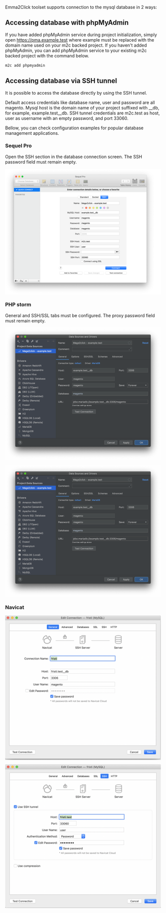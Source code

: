Emma2Click toolset supports connection to the mysql database in 2 ways:

## Accessing database with phpMyAdmin

If you have added phpMyAdmin service during project initialization, simply open https://pma.example.test where example must be replaced with the domain name used on your m2c backed project. If you haven't added phpMyAdmin, you can add phpMyAdmin service to your existing m2c backed project with the command below.

```bash
m2c add phpmyadmin
```

## Accessing database via SSH tunnel

It is possible to access the database directly by using the SSH tunnel.

Default access credentials like database name, user and password are all magento. Mysql host is the domain name of your project suffixed with __db, for example, example.test__db. SSH tunnel credentials are m2c.test as host, user as username with an empty password, and port 33060.

Bellow, you can check configuration examples for popular database management applications.

### Sequel Pro

Open the SSH section in the database connection screen. The SSH password field must remain empty.

<p align="center"><img src="assets/images/database-sequel-pro.png" width="600" align="center" alt="Emma2click Database phpstorm general" /></p>

### PHP storm

General and SSH/SSL tabs must be configured. The proxy password field must remain empty.

<p align="center"><img src="assets/images/database-phpstorm-general.png" width="600" align="center" alt="Emma2click Database phpstorm general" /></p>

<p align="center"><img src="assets/images/database-phpstorm-general.png" width="600" align="center" alt="Emma2click Database Navicat ssh" /></p>

### Navicat




<p align="center"><img src="assets/images/database-navicat-ssh.png" width="600" align="center" alt="Emma2click Database phpstorm general" /></p>

<p align="center"><img src="assets/images/database-navicat-general.png" width="600" align="center" alt="Emma2click Database Navicat general" /></p>